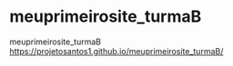 # meuprimeirosite_turmaB
meuprimeirosite_turmaB
https://projetosantos1.github.io/meuprimeirosite_turmaB/
